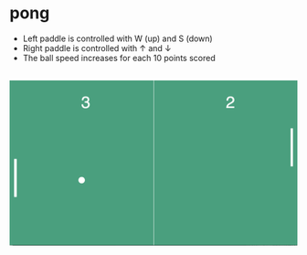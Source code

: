 # pong

- Left paddle is controlled with W (up) and S (down)
- Right paddle is controlled with &uarr; and &darr;
- The ball speed increases for each 10 points scored

<br/>
<img src="screenshot.png" width="700" margin="100"/>
